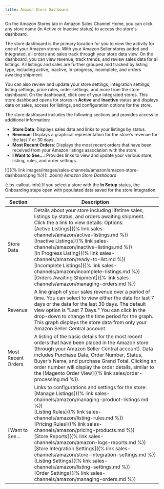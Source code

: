 ```yaml
---
title: Amazon Store Dashboard
---
```



On the Amazon Stores tab in Amazon Sales Channel Home, you can click any store name (in Active or Inactive status) to access the store's dashboard.

The store dashboard is the primary location for you to view the activity for one of your Amazon stores. With your Amazon Seller stores added and integrated, all orders and sales track through your store data view. On the dashboard, you can view revenue, track trends, and review sales data for all listings. All listings and sales are further grouped and tracked by listing type, including active, inactive, in-progress, incomplete, and orders awaiting shipment.

You can also review and update your store settings, integration settings, listing settings, price rules, order settings, and more from the store dashboard. On the dashboard, click one of your integrated stores. This store dashboard opens for stores in **Active** and **Inactive** status and displays data on sales, access for listings, and configuration options for the store.

The store dashboard includes the following sections and provides access to additional information:

- **Store Data**: Displays sales data and links to your listings by status.
- **Revenue**: Displays a graphical representation for the store's revenue for the last 7 or 30 days.
- **Most Recent Orders**: Displays the most recent orders that have been received from your Amazon listings association with the store.
- **I Want to See...**: Provides links to view and update your various store, listing, rules, and order settings.

![]({% link images/images/sales-channels/amazon/amazon-store-dashboard.png %}){: .zoom}
_Amazon Store Dashboard_

{:.bs-callout-info}
If you select a store with the **In Setup** status, the Onboarding steps open with populated data saved for the store integration.

|Section|Description|
|--- |--- |
|Store Data|Details about your store including lifetime sales, listings by status, and orders awaiting shipment. Click the a link to view details: Options:<br />[Active Listings]({% link sales-channels/amazon/active-listings.md %})<br />[Inactive Listings]({% link sales-channels/amazon/inactive-listings.md %})<br />[In Progress Listing]({% link sales-channels/amazon/ready-to-list.md %})<br />[Incomplete Listings]({% link sales-channels/amazon/incomplete-listings.md %})<br />[Orders Awaiting Shipment]({% link sales-channels/amazon/managing-orders.md %})|
|Revenue|A line graph of your sales revenue over a period of time. You can select to view either the data for last 7 days or the data for the last 30 days. The default view option is "Last 7 Days." You can click in the drop-down to change the time period for the graph. This graph displays the store data from only your Amazon Seller Central account.|
|Most Recent Orders|A listing of the basic details for the most recent orders that have been placed in the Amazon store (through your Amazon Seller Central account). Data includes Purchase Date, Order Number, Status, Buyer's Name, and purchase Grand Total. Clicking an order number will display the order details, similar to the [Magento Order View]({% link sales/order-processing.md %}).|
|I Want to See...|Links to configurations and settings for the store:<br />[Manage Listings]({% link sales-channels/amazon/managing-product-listings.md %})<br />[Listing Rules]({% link sales-channels/amazon/listing-rules.md %})<br />[Pricing Rules]({% link sales-channels/amazon/pricing-products.md %})<br />[Store Reports]({% link sales-channels/amazon/amazon-logs-reports.md %})<br />[Store Integration Settings]({% link sales-channels/amazon/store-integration-settings.md %})<br />[Listing Settings]({% link sales-channels/amazon/listing-settings.md %})<br />[Order Settings]({% link sales-channels/amazon/managing-orders.md %})|